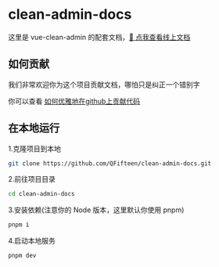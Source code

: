 # clean-admin-docs
这里是 vue-clean-admin 的配套文档，[📖 点我查看线上文档]()

## 如何贡献

我们非常欢迎你为这个项目贡献文档，哪怕只是纠正一个错别字

你可以查看 [如何优雅地在github上贡献代码](https://segmentfault.com/a/1190000000736629)

## 在本地运行

1.克隆项目到本地
```bash
git clone https://github.com/QFifteen/clean-admin-docs.git
```

2.前往项目目录
```bash
cd clean-admin-docs
```

3.安装依赖(注意你的 Node 版本，这里默认你使用 pnpm)
```bash
pnpm i
```

4.启动本地服务
```bash
pnpm dev
```

